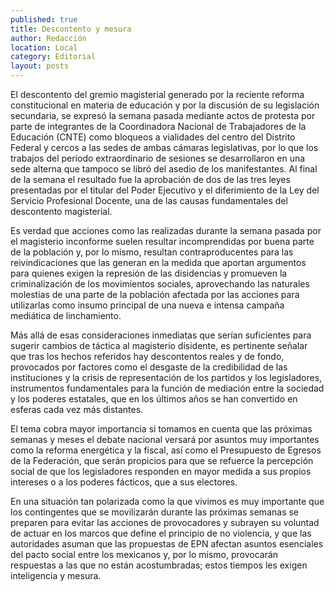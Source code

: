 ```yaml
---
published: true
title: Descontento y mesura
author: Redacción
location: Local
category: Editorial
layout: posts
---
```


El descontento del gremio magisterial generado por la reciente reforma constitucional en materia de educación y por la discusión de su legislación secundaria, se expresó la semana pasada mediante actos de protesta por parte de integrantes de la Coordinadora Nacional de Trabajadores de la Educación (CNTE) como bloqueos a vialidades del centro del Distrito Federal y cercos a las sedes de ambas cámaras legislativas, por lo que los trabajos del periodo extraordinario de sesiones se desarrollaron en una sede alterna que tampoco se libró del asedio de los manifestantes. Al final de la semana el resultado fue la aprobación de dos de las tres leyes presentadas por el titular del Poder Ejecutivo y el diferimiento de la Ley del Servicio Profesional Docente, una de las causas fundamentales del descontento magisterial.

Es verdad que acciones como las realizadas durante la semana pasada por el magisterio inconforme suelen resultar incomprendidas por buena parte de la población y, por lo mismo, resultan contraproducentes para las reivindicaciones que las generan en la medida que aportan argumentos para quienes exigen la represión de las disidencias y promueven la criminalización de los movimientos sociales, aprovechando las naturales molestias de  una parte de la población afectada por las acciones para utilizarlas como insumo principal de una nueva e intensa campaña mediática de linchamiento.

Más allá de esas consideraciones inmediatas que serían suficientes para sugerir cambios de táctica al magisterio disidente, es pertinente señalar que tras los hechos referidos hay descontentos reales y de fondo, provocados por factores como el desgaste de la credibilidad de las instituciones y la crisis de representación de los partidos y los legisladores, instrumentos fundamentales para la función de mediación entre la sociedad y los poderes estatales, que en los últimos años se han convertido en esferas cada vez más distantes.

El tema cobra mayor importancia si tomamos en cuenta que las próximas semanas y meses el debate nacional versará por asuntos muy importantes como la reforma energética y la fiscal, así como el Presupuesto de Egresos de la Federación, que serán propicios para que se refuerce la percepción social de que los legisladores responden en mayor medida a sus propios intereses o a los poderes fácticos, que a sus electores. 

En una situación tan polarizada como la que vivimos es muy importante que los contingentes que se movilizarán durante las próximas semanas se preparen para evitar las acciones de provocadores y subrayen su voluntad de actuar en los marcos que define el principio de no violencia, y que las autoridades asuman que las propuestas de EPN afectan asuntos esenciales del pacto social entre los mexicanos y, por lo mismo, provocarán respuestas a las que no están acostumbradas; estos tiempos les exigen inteligencia y mesura.

